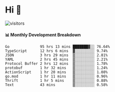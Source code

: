 # Hi 👋
 
![visitors](https://visitor-badge.glitch.me/badge?page_id=sorcererxw.sorcererx)

#### 📊 Monthly Development Breakdown

<!--START_SECTION:waka-->
```text
Go              95 hrs 13 mins ███████▓░░ 76.64%
TypeScript      12 hrs 6 mins  ▓░░░░░░░░░ 9.74%
JSON            3 hrs 29 mins  ▒░░░░░░░░░ 2.81%
YAML            2 hrs 45 mins  ▒░░░░░░░░░ 2.21%
Protocol Buffer 2 hrs 12 mins  ▒░░░░░░░░░ 1.78%
protobuf        1 hr 32 mins   ▒░░░░░░░░░ 1.24%
ActionScript    1 hr 20 mins   ▒░░░░░░░░░ 1.08%
go.mod          1 hr 11 mins   ▒░░░░░░░░░ 0.96%
Thrift          1 hr 5 mins    ▒░░░░░░░░░ 0.88%
Text            43 mins        ▒░░░░░░░░░ 0.58%
```
<!--END_SECTION:waka-->
